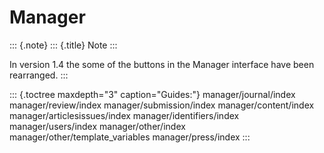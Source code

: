 Manager
=======

::: {.note}
::: {.title}
Note
:::

In version 1.4 the some of the buttons in the Manager interface have
been rearranged.
:::

::: {.toctree maxdepth="3" caption="Guides:"}
manager/journal/index manager/review/index manager/submission/index
manager/content/index manager/articlesissues/index
manager/identifiers/index manager/users/index manager/other/index
manager/other/template\_variables manager/press/index
:::
